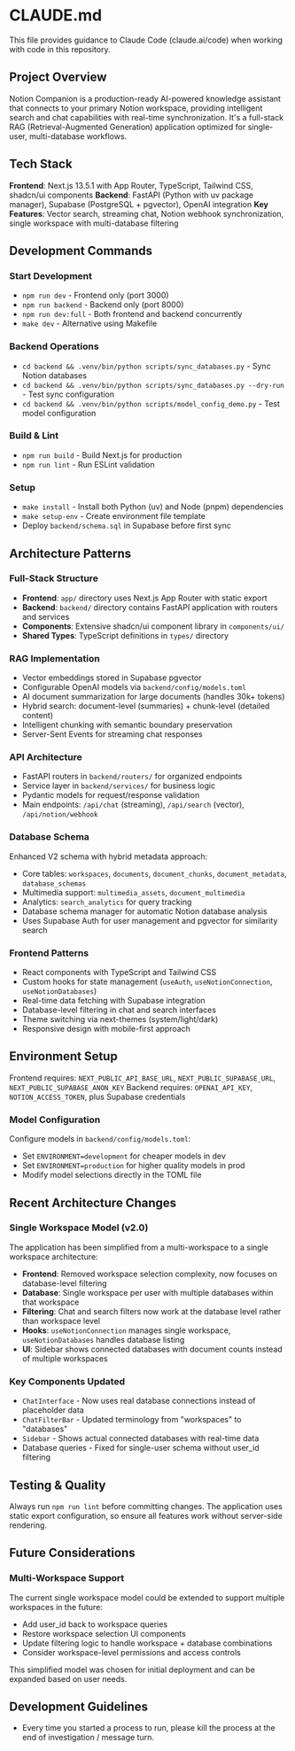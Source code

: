 # CLAUDE.md

This file provides guidance to Claude Code (claude.ai/code) when working with code in this repository.

## Project Overview

Notion Companion is a production-ready AI-powered knowledge assistant that connects to your primary Notion workspace, providing intelligent search and chat capabilities with real-time synchronization. It's a full-stack RAG (Retrieval-Augmented Generation) application optimized for single-user, multi-database workflows.

## Tech Stack

**Frontend**: Next.js 13.5.1 with App Router, TypeScript, Tailwind CSS, shadcn/ui components
**Backend**: FastAPI (Python with uv package manager), Supabase (PostgreSQL + pgvector), OpenAI integration
**Key Features**: Vector search, streaming chat, Notion webhook synchronization, single workspace with multi-database filtering

## Development Commands

### Start Development
- `npm run dev` - Frontend only (port 3000)
- `npm run backend` - Backend only (port 8000) 
- `npm run dev:full` - Both frontend and backend concurrently
- `make dev` - Alternative using Makefile

### Backend Operations
- `cd backend && .venv/bin/python scripts/sync_databases.py` - Sync Notion databases
- `cd backend && .venv/bin/python scripts/sync_databases.py --dry-run` - Test sync configuration
- `cd backend && .venv/bin/python scripts/model_config_demo.py` - Test model configuration

### Build & Lint
- `npm run build` - Build Next.js for production
- `npm run lint` - Run ESLint validation

### Setup
- `make install` - Install both Python (uv) and Node (pnpm) dependencies
- `make setup-env` - Create environment file template
- Deploy `backend/schema.sql` in Supabase before first sync

## Architecture Patterns

### Full-Stack Structure
- **Frontend**: `app/` directory uses Next.js App Router with static export
- **Backend**: `backend/` directory contains FastAPI application with routers and services
- **Components**: Extensive shadcn/ui component library in `components/ui/`
- **Shared Types**: TypeScript definitions in `types/` directory

### RAG Implementation
- Vector embeddings stored in Supabase pgvector
- Configurable OpenAI models via `backend/config/models.toml`
- AI document summarization for large documents (handles 30k+ tokens)
- Hybrid search: document-level (summaries) + chunk-level (detailed content)
- Intelligent chunking with semantic boundary preservation
- Server-Sent Events for streaming chat responses

### API Architecture
- FastAPI routers in `backend/routers/` for organized endpoints
- Service layer in `backend/services/` for business logic
- Pydantic models for request/response validation
- Main endpoints: `/api/chat` (streaming), `/api/search` (vector), `/api/notion/webhook`

### Database Schema
Enhanced V2 schema with hybrid metadata approach:
- Core tables: `workspaces`, `documents`, `document_chunks`, `document_metadata`, `database_schemas`
- Multimedia support: `multimedia_assets`, `document_multimedia`
- Analytics: `search_analytics` for query tracking
- Database schema manager for automatic Notion database analysis
- Uses Supabase Auth for user management and pgvector for similarity search

### Frontend Patterns
- React components with TypeScript and Tailwind CSS
- Custom hooks for state management (`useAuth`, `useNotionConnection`, `useNotionDatabases`)
- Real-time data fetching with Supabase integration
- Database-level filtering in chat and search interfaces
- Theme switching via next-themes (system/light/dark)
- Responsive design with mobile-first approach

## Environment Setup

Frontend requires: `NEXT_PUBLIC_API_BASE_URL`, `NEXT_PUBLIC_SUPABASE_URL`, `NEXT_PUBLIC_SUPABASE_ANON_KEY`
Backend requires: `OPENAI_API_KEY`, `NOTION_ACCESS_TOKEN`, plus Supabase credentials

### Model Configuration
Configure models in `backend/config/models.toml`:
- Set `ENVIRONMENT=development` for cheaper models in dev
- Set `ENVIRONMENT=production` for higher quality models in prod
- Modify model selections directly in the TOML file

## Recent Architecture Changes

### Single Workspace Model (v2.0)
The application has been simplified from a multi-workspace to a single workspace architecture:

- **Frontend**: Removed workspace selection complexity, now focuses on database-level filtering
- **Database**: Single workspace per user with multiple databases within that workspace
- **Filtering**: Chat and search filters now work at the database level rather than workspace level
- **Hooks**: `useNotionConnection` manages single workspace, `useNotionDatabases` handles database listing
- **UI**: Sidebar shows connected databases with document counts instead of multiple workspaces

### Key Components Updated
- `ChatInterface` - Now uses real database connections instead of placeholder data
- `ChatFilterBar` - Updated terminology from "workspaces" to "databases"
- `Sidebar` - Shows actual connected databases with real-time data
- Database queries - Fixed for single-user schema without user_id filtering

## Testing & Quality

Always run `npm run lint` before committing changes.
The application uses static export configuration, so ensure all features work without server-side rendering.

## Future Considerations

### Multi-Workspace Support
The current single workspace model could be extended to support multiple workspaces in the future:
- Add user_id back to workspace queries
- Restore workspace selection UI components  
- Update filtering logic to handle workspace + database combinations
- Consider workspace-level permissions and access controls

This simplified model was chosen for initial deployment and can be expanded based on user needs.

## Development Guidelines

- Every time you started a process to run, please kill the process at the end of investigation / message turn.